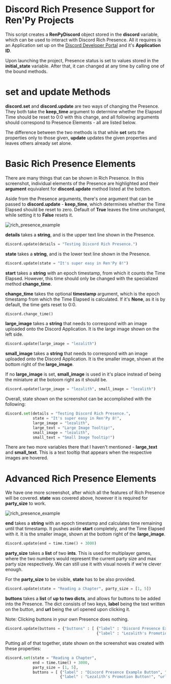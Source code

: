 # Discord Rich Presence Support for Ren'Py Projects
This script creates a **RenPyDiscord** object stored in the **discord** variable, which can be used to interact with Discord Rich Presence. All it requires is an Application set up on the [Discord Developer Portal](https://discord.com/developers) and it's **Application ID**.

Upon launching the project, Presence status is set to values stored in the **initial_state** variable. After that, it can changed at any time by calling one of the bound methods.

# set and update Methods
**discord.set** and **discord.update** are two ways of changing the Presence. They both take the **keep_time** argument to determine whether the Elapsed Time should be reset to 0:0 with this change, and all following arguments should correspond to Presence Elements - all are listed below.

The difference between the two methods is that while **set** sets the properties only to those given, **update** updates the given properties and leaves others already set alone.

# Basic Rich Presence Elements
There are many things that can be shown in Rich Presence. In this screenshot, individual elements of the Presence are highlighted and their **argument** equivalent for **discord.update** method listed at the bottom.

Aside from the Presence arguments, there's one argument that can be passed to **discord.update** - **keep_time**, which determines whether the Time Elapsed should be reset to zero. Default of **True** leaves the time unchanged, while setting it to **False** resets it.

![rich_presence_example](https://user-images.githubusercontent.com/56970124/190881237-3f1e0b72-d954-4af2-8a93-a35e59bdf51e.png)

**details** takes a **string**, and is the upper text line shown in the Presence.
```py
discord.update(details = "Testing Discord Rich Presence.")
```

**state** takes a **string**, and is the lower text line shown in the Presence.
```py
discord.update(state = "It's super easy in Ren'Py 8!")
```

**start** takes a **string** with an epoch timestamp, from which it counts the Time Elapsed. However, this time should only be changed with the specialized method **change_time**.

**change_time** takes the optional **timestamp** argument, which is the epoch timestamp from which the Time Elapsed is calculated. If it's **None**, as it is by default, the time gets reset to 0:0.
```py
discord.change_time()
```

**large_image** takes a **string** that needs to correspond with an image uploaded onto the Discord Application.
It is the large image shown on the left side.
```py
discord.update(large_image = "lezalith")
```

**small_image** takes a **string** that needs to correspond with an image uploaded onto the Discord Application.
It is the smaller image, shown at the bottom right of the **large_image**.

If no **large_image** is set, **small_image** is used in it's place instead of being the miniature at the botoom right as it should be.
```py
discord.update(large_image = "lezalith", small_image = "lezalith")
```

Overall, state shown on the screenshot can be accomplished with the following:
```py
discord.set(details = "Testing Discord Rich Presence.",
            state = "It's super easy in Ren'Py 8!",
            large_image = "lezalith",
            large_text = "Large Image Tooltip!",
            small_image = "lezalith",
            small_text = "Small Image Tooltip!")
```

There are two more variables there that I haven't mentioned - **large_text** and **small_text**. This is a text tooltip that appears when the respective images are hovered.

# Advanced Rich Presence Elements
We have one more screenshot, after which all the features of Rich Presence will be covered. **state** was covered above, however it is required for **party_size** to work.

![rich_presence_example](https://user-images.githubusercontent.com/56970124/190882416-25642658-8823-4d05-8dd9-ee9f9e6d62bf.png)

**end** takes a **string** with an epoch timestamp and calculates time remaining until that timestamp. It pushes aside **start** completely, and the Time Elapsed with it.
It is the smaller image, shown at the bottom right of the **large_image**.
```py
discord.update(end = time.time() + 3000)
```

**party_size** takes a **list** of two **ints**. This is used for multiplayer games, where the two numbers would represent the current party size and max party size respectively. We can still use it with visual novels if we're clever enough.

For the **party_size** to be visible, **state** has to be also provided.
```py
discord.update(state = "Reading a Chapter", party_size = [1, 5])
```

**buttons** takes a **list** of **up to two dicts**, and allows for buttons to be added into the Presence. The dict consists of two keys, **label** being the text written on the button, and **url** being the url opened upon clicking it. 

Note: Clicking buttons in your own Presence does nothing.

```py
discord.update(buttons = {"buttons" : [ {"label" : "Discord Presence Example Button", "url" : "https://github.com/Lezalith/RenPy_Discord_Presence"},
                                        {"label" : "Lezalith's Promotion Button!", "url" : "https://www.lezcave.com"} ] }
```

Putting all of that together, state shown on the screenshot was created with these properties:
```py
discord.set(state = "Reading a Chapter",
            end = time.time() + 3000,
            party_size = [1, 5],
            buttons = [ {"label" : "Discord Presence Example Button", "url" : "https://github.com/Lezalith/RenPy_Discord_Presence"},
                        {"label" : "Lezalith's Promotion Button!", "url" : "https://www.lezcave.com"}])
```
